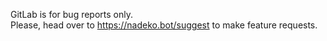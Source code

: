 GitLab is for bug reports only.  
Please, head over to https://nadeko.bot/suggest to make feature requests.
